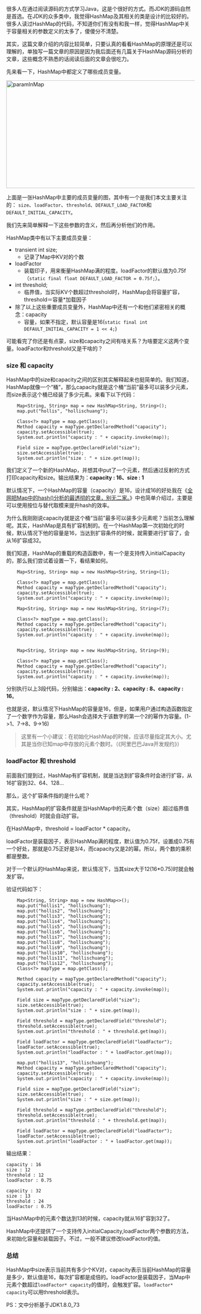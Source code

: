 很多人在通过阅读源码的方式学习Java，这是个很好的方式。而JDK的源码自然是首选。在JDK的众多类中，我觉得HashMap及其相关的类是设计的比较好的。很多人读过HashMap的代码，不知道你们有没有和我一样，觉得HashMap中关于容量相关的参数定义的太多了，傻傻分不清楚。

其实，这篇文章介绍的内容比较简单，只要认真的看看HashMap的原理还是可以理解的，单独写一篇文章的原因是因为我后面还有几篇关于HashMap源码分析的文章，这些概念不熟悉的话阅读后面的文章会很吃力。

先来看一下，HashMap中都定义了哪些成员变量。

[<img src="http://www.hollischuang.com/wp-content/uploads/2018/05/paramInMap.png" alt="paramInMap" width="523" height="288" class="aligncenter size-full wp-image-2424" />][1]

上面是一张HashMap中主要的成员变量的图，其中有一个是我们本文主要关注的： `size`、`loadFactor`、`threshold`、`DEFAULT_LOAD_FACTOR`和`DEFAULT_INITIAL_CAPACITY`。

我们先来简单解释一下这些参数的含义，然后再分析他们的作用。

HashMap类中有以下主要成员变量：

*   transient int size; 
    *   记录了Map中KV对的个数
*   loadFactor 
    *   装载印子，用来衡量HashMap满的程度。loadFactor的默认值为0.75f（`static final float DEFAULT_LOAD_FACTOR = 0.75f;`）。
*   int threshold; 
    *   临界值，当实际KV个数超过threshold时，HashMap会将容量扩容，threshold＝容量*加载因子
*   除了以上这些重要成员变量外，HashMap中还有一个和他们紧密相关的概念：capacity 
    *   容量，如果不指定，默认容量是16(`static final int DEFAULT_INITIAL_CAPACITY = 1 << 4;`)

可能看完了你还是有点蒙，size和capacity之间有啥关系？为啥要定义这两个变量。loadFactor和threshold又是干啥的？

### size 和 capacity

HashMap中的size和capacity之间的区别其实解释起来也挺简单的。我们知道，HashMap就像一个“桶”，那么capacity就是这个桶“当前”最多可以装多少元素，而size表示这个桶已经装了多少元素。来看下以下代码：

        Map<String, String> map = new HashMap<String, String>();
        map.put("hollis", "hollischuang");
    
        Class<?> mapType = map.getClass();
        Method capacity = mapType.getDeclaredMethod("capacity");
        capacity.setAccessible(true);
        System.out.println("capacity : " + capacity.invoke(map));
    
        Field size = mapType.getDeclaredField("size");
        size.setAccessible(true);
        System.out.println("size : " + size.get(map));
    

我们定义了一个新的HashMap，并想其中put了一个元素，然后通过反射的方式打印capacity和size。输出结果为：**capacity : 16、size : 1**

默认情况下，一个HashMap的容量（capacity）是16，设计成16的好处我在《[全网把Map中的hash()分析的最透彻的文章，别无二家。][2]》中也简单介绍过，主要是可以使用按位与替代取模来提升hash的效率。

为什么我刚刚说capacity就是这个桶“当前”最多可以装多少元素呢？当前怎么理解呢。其实，HashMap是具有扩容机制的。在一个HashMap第一次初始化的时候，默认情况下他的容量是16，当达到扩容条件的时候，就需要进行扩容了，会从16扩容成32。

我们知道，HashMap的重载的构造函数中，有一个是支持传入initialCapacity的，那么我们尝试着设置一下，看结果如何。

        Map<String, String> map = new HashMap<String, String>(1);
    
        Class<?> mapType = map.getClass();
        Method capacity = mapType.getDeclaredMethod("capacity");
        capacity.setAccessible(true);
        System.out.println("capacity : " + capacity.invoke(map));
    
        Map<String, String> map = new HashMap<String, String>(7);
    
        Class<?> mapType = map.getClass();
        Method capacity = mapType.getDeclaredMethod("capacity");
        capacity.setAccessible(true);
        System.out.println("capacity : " + capacity.invoke(map));
    
    
        Map<String, String> map = new HashMap<String, String>(9);
    
        Class<?> mapType = map.getClass();
        Method capacity = mapType.getDeclaredMethod("capacity");
        capacity.setAccessible(true);
        System.out.println("capacity : " + capacity.invoke(map));
    

分别执行以上3段代码，分别输出：**capacity : 2、capacity : 8、capacity : 16**。

也就是说，默认情况下HashMap的容量是16，但是，如果用户通过构造函数指定了一个数字作为容量，那么Hash会选择大于该数字的第一个2的幂作为容量。(1->1、7->8、9->16)

> 这里有一个小建议：在初始化HashMap的时候，应该尽量指定其大小。尤其是当你已知map中存放的元素个数时。（《阿里巴巴Java开发规约》）

### loadFactor 和 threshold

前面我们提到过，HashMap有扩容机制，就是当达到扩容条件时会进行扩容，从16扩容到32、64、128...

那么，这个扩容条件指的是什么呢？

其实，HashMap的扩容条件就是当HashMap中的元素个数（size）超过临界值（threshold）时就会自动扩容。

在HashMap中，threshold = loadFactor * capacity。

loadFactor是装载因子，表示HashMap满的程度，默认值为0.75f，设置成0.75有一个好处，那就是0.75正好是3/4，而capacity又是2的幂。所以，两个数的乘积都是整数。

对于一个默认的HashMap来说，默认情况下，当其size大于12(16*0.75)时就会触发扩容。

验证代码如下：

        Map<String, String> map = new HashMap<>();
        map.put("hollis1", "hollischuang");
        map.put("hollis2", "hollischuang");
        map.put("hollis3", "hollischuang");
        map.put("hollis4", "hollischuang");
        map.put("hollis5", "hollischuang");
        map.put("hollis6", "hollischuang");
        map.put("hollis7", "hollischuang");
        map.put("hollis8", "hollischuang");
        map.put("hollis9", "hollischuang");
        map.put("hollis10", "hollischuang");
        map.put("hollis11", "hollischuang");
        map.put("hollis12", "hollischuang");
        Class<?> mapType = map.getClass();
    
        Method capacity = mapType.getDeclaredMethod("capacity");
        capacity.setAccessible(true);
        System.out.println("capacity : " + capacity.invoke(map));
    
        Field size = mapType.getDeclaredField("size");
        size.setAccessible(true);
        System.out.println("size : " + size.get(map));
    
        Field threshold = mapType.getDeclaredField("threshold");
        threshold.setAccessible(true);
        System.out.println("threshold : " + threshold.get(map));
    
        Field loadFactor = mapType.getDeclaredField("loadFactor");
        loadFactor.setAccessible(true);
        System.out.println("loadFactor : " + loadFactor.get(map));
    
        map.put("hollis13", "hollischuang");
        Method capacity = mapType.getDeclaredMethod("capacity");
        capacity.setAccessible(true);
        System.out.println("capacity : " + capacity.invoke(map));
    
        Field size = mapType.getDeclaredField("size");
        size.setAccessible(true);
        System.out.println("size : " + size.get(map));
    
        Field threshold = mapType.getDeclaredField("threshold");
        threshold.setAccessible(true);
        System.out.println("threshold : " + threshold.get(map));
    
        Field loadFactor = mapType.getDeclaredField("loadFactor");
        loadFactor.setAccessible(true);
        System.out.println("loadFactor : " + loadFactor.get(map));
    

输出结果：

    capacity : 16
    size : 12
    threshold : 12
    loadFactor : 0.75
    
    capacity : 32
    size : 13
    threshold : 24
    loadFactor : 0.75
    

当HashMap中的元素个数达到13的时候，capacity就从16扩容到32了。

HashMap中还提供了一个支持传入initialCapacity,loadFactor两个参数的方法，来初始化容量和装载因子。不过，一般不建议修改loadFactor的值。

### 总结

HashMap中size表示当前共有多少个KV对，capacity表示当前HashMap的容量是多少，默认值是16，每次扩容都是成倍的。loadFactor是装载因子，当Map中元素个数超过`loadFactor* capacity`的值时，会触发扩容。`loadFactor* capacity`可以用threshold表示。

PS：文中分析基于JDK1.8.0_73

 [1]: http://www.hollischuang.com/wp-content/uploads/2018/05/paramInMap.png
 [2]: http://www.hollischuang.com/archives/2091